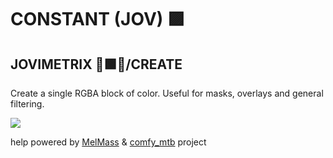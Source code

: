 
# CONSTANT (JOV) 🟪
## JOVIMETRIX 🔺🟩🔵/CREATE
<p>Create a single RGBA block of color. Useful for masks, overlays and general filtering.</p>

![](https://raw.githubusercontent.com/Amorano/Jovimetrix-examples/master/node/CONSTANT/CONSTANT.gif)

help powered by [MelMass](https://github.com/melMass) & [comfy_mtb](https://github.com/melMass/comfy_mtb) project

